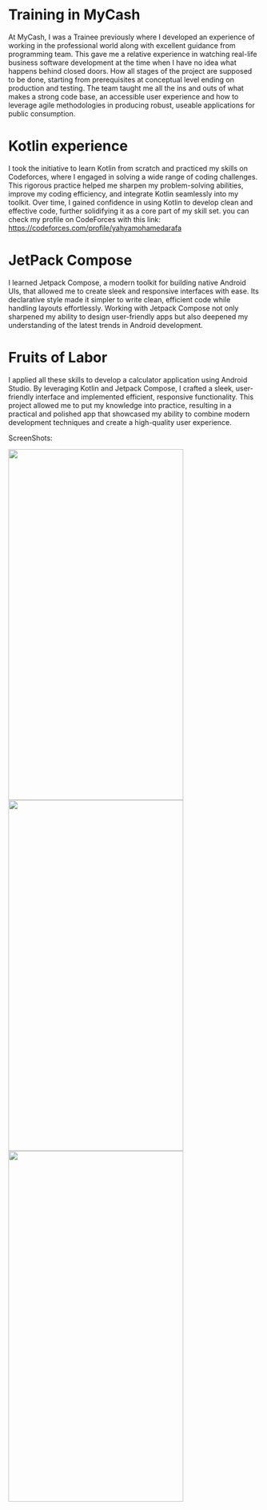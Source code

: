 
# Training in MyCash
 At MyCash, I was a Trainee previously where I developed an experience of working in the professional world along with excellent guidance from programming team. This gave me a relative experience in watching real-life business software development at the time when I have no idea what happens behind closed doors. How all stages of the project are supposed to be done, starting from prerequisites at conceptual level ending on production and testing. The team taught me all the ins and outs of what makes a strong code base, an accessible user experience and how to leverage agile methodologies in producing robust, useable applications for public consumption.
# Kotlin experience
I took the initiative to learn Kotlin from scratch and practiced my skills on Codeforces, where I engaged in solving a wide range of coding challenges. This rigorous practice helped me sharpen my problem-solving abilities, improve my coding efficiency, and integrate Kotlin seamlessly into my toolkit. Over time, I gained confidence in using Kotlin to develop clean and effective code, further solidifying it as a core part of my skill set. 
you can check my profile on CodeForces with this link: https://codeforces.com/profile/yahyamohamedarafa
# JetPack Compose
I learned Jetpack Compose, a modern toolkit for building native Android UIs, that allowed me to create sleek and responsive interfaces with ease. Its declarative style made it simpler to write clean, efficient code while handling layouts effortlessly. Working with Jetpack Compose not only sharpened my ability to design user-friendly apps but also deepened my understanding of the latest trends in Android development.
# Fruits of Labor 
I applied all these skills to develop a calculator application using Android Studio. By leveraging Kotlin and Jetpack Compose, I crafted a sleek, user-friendly interface and implemented efficient, responsive functionality. This project allowed me to put my knowledge into practice, resulting in a practical and polished app that showcased my ability to combine modern development techniques and create a high-quality user experience.

ScreenShots:



<img src="https://github.com/user-attachments/assets/cdbbf18d-8bbd-45fb-bbf7-28e5f658f039" width="350" height="700"><img src="https://github.com/user-attachments/assets/0c4f16b1-a359-469f-9bc4-dfb1af4e024d" width="350" height="700"><img src="https://github.com/user-attachments/assets/33cef832-7c3b-4d35-967c-1a659f12c403" width="350" height="700">


 

